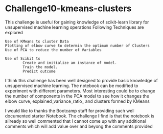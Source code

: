 # Challenge10-kmeans-clusters

This challenge is useful for gaining knowledge of scikit-learn library for unsupervised machine learning operations
Following Techniques are explored

    Use of KMeans to cluster Data
    Plotting of elbow curve to determin the optimum number of Clusters
    Use of PCA to reduce the number of Variables

    Use of Scikit to
            Create and initialize an instance of model.
            Train the model.
            Predict outcome

I think this challenge has been well designed to provide basic knowledge of unsupervised machine learning. The notebook can be modified to experiment with different parameters. Most interesting could be to change the number of components in the PCA model to see how it changes the elbow curve, explained_variance_ratio_ and clusters formed by KMeans

I would like to thanks the Bootcamp staff for providing such well documented starter Notebook. The challenge I find is that the notebook is allready so well commented that I cannot come up with any additional comments which will add value over and beyong the comments provided